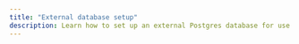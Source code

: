 ```yaml
---
title: "External database setup"
description: Learn how to set up an external Postgres database for use with C4D.
---
```

